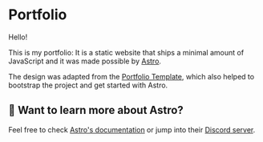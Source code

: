 # Portfolio

Hello!

This is my portfolio: It is a static website that ships a minimal amount of JavaScript and it was made possible by [Astro](https://astro.build).

The design was adapted from the [Portfolio Template](https://astro.build/themes/details/portfolio/), which also helped to bootstrap the project and get started with Astro.

## 👀 Want to learn more about Astro?

Feel free to check [Astro's documentation](https://docs.astro.build) or jump into their [Discord server](https://astro.build/chat).
